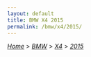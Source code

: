 ```yaml
---
layout: default
title: BMW X4 2015
permalink: /bmw/x4/2015/
---
```

[*Home*](/) > [*BMW*](/bmw/) > [*X4*](/bmw/x4/) > [*2015*](/bmw/x4/2015/)
